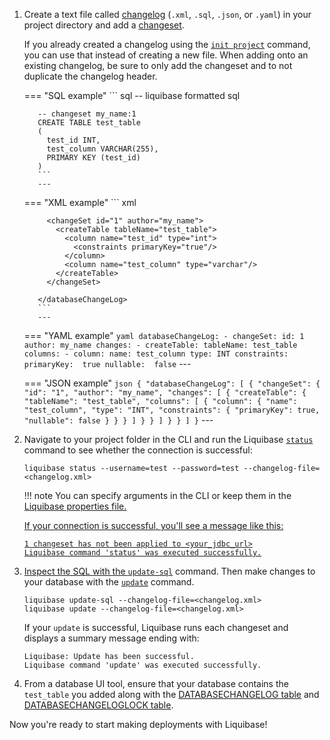 
1. Create a text file called [changelog](https://docs.liquibase.com/concepts/changelogs/home.html) (`.xml`, `.sql`, `.json`, or `.yaml`) in your project directory and add a [changeset](https://docs.liquibase.com/concepts/changelogs/changeset.htmlhttps://docs.liquibase.com/concepts/changelogs/changeset.html).

    If you already created a changelog using the [`init project`](https://docs.liquibase.com/commands/init/project.html) command, you can use that instead of creating a new file. When adding onto an existing changelog, be sure to only add the changeset and to not duplicate the changelog header.

    === "SQL example"
          ``` sql
          -- liquibase formatted sql

          -- changeset my_name:1
          CREATE TABLE test_table 
          (
            test_id INT, 
            test_column VARCHAR(255), 
            PRIMARY KEY (test_id)
          )
          ```
          ---

    === "XML example"
          ``` xml
          <?xml version="1.0" encoding="UTF-8"?>
          <databaseChangeLog
            xmlns="http://www.liquibase.org/xml/ns/dbchangelog"
            xmlns:xsi="http://www.w3.org/2001/XMLSchema-instance"
            xmlns:ext="http://www.liquibase.org/xml/ns/dbchangelog-ext"
            xmlns:pro="http://www.liquibase.org/xml/ns/pro"
            xsi:schemaLocation="http://www.liquibase.org/xml/ns/dbchangelog
              http://www.liquibase.org/xml/ns/dbchangelog/dbchangelog-latest.xsd
              http://www.liquibase.org/xml/ns/dbchangelog-ext http://www.liquibase.org/xml/ns/dbchangelog/dbchangelog-ext.xsd
              http://www.liquibase.org/xml/ns/pro http://www.liquibase.org/xml/ns/pro/liquibase-pro-latest.xsd">

            <changeSet id="1" author="my_name">
              <createTable tableName="test_table">
                <column name="test_id" type="int">
                  <constraints primaryKey="true"/>
                </column>
                <column name="test_column" type="varchar"/>
              </createTable>
            </changeSet>

          </databaseChangeLog>
          ```
          ---

    === "YAML example"
          ``` yaml
          databaseChangeLog:
            - changeSet:
              id: 1
              author: my_name
              changes:
              - createTable:
                tableName: test_table
                columns:
                - column:
                  name: test_column
                    type: INT
                    constraints:
                      primaryKey:  true
                      nullable:  false
          ```
          ---

    === "JSON example"
          ``` json
          {
            "databaseChangeLog": [
              {
                "changeSet": {
                  "id": "1",
                  "author": "my_name",
                  "changes": [
                    {
                      "createTable": {
                        "tableName": "test_table",
                        "columns": [
                          {
                            "column": {
                              "name": "test_column",
                              "type": "INT",
                              "constraints": {
                                "primaryKey": true,
                                "nullable": false
                              }
                            }
                          }
                        ]
                      }
                    }
                  ]
                }
              }
            ]
          }
          ```
          ---

1. Navigate to your project folder in the CLI and run the Liquibase [`status`](https://docs.liquibase.com/commands/change-tracking/status.html) command to see whether the connection is successful:

    ```
    liquibase status --username=test --password=test --changelog-file=<changelog.xml>
    ```

    !!! note
        You can specify arguments in the CLI or keep them in the <a href="https://docs.liquibase.com/concepts/connections/creating-config-properties.html">Liquibase properties file.
  
    If your connection is successful, you'll see a message like this:

    ```
    1 changeset has not been applied to <your_jdbc_url>
    Liquibase command 'status' was executed successfully.
    ```

1. Inspect the SQL with the [`update-sql`](https://docs.liquibase.com/commands/update/update-sql.html) command. Then make changes to your database with the [`update`](https://docs.liquibase.com/commands/update/update.html) command.

    ```
    liquibase update-sql --changelog-file=<changelog.xml>
    liquibase update --changelog-file=<changelog.xml>
    ```

    If your `update` is successful, Liquibase runs each changeset and displays a summary message ending with:

    ```
    Liquibase: Update has been successful.
    Liquibase command 'update' was executed successfully.
    ```

1. From a database UI tool, ensure that your database contains the `test_table` you added along with the [DATABASECHANGELOG table](https://docs.liquibase.com/concepts/tracking-tables/databasechangelog-table.html) and [DATABASECHANGELOGLOCK table](https://docs.liquibase.com/concepts/tracking-tables/databasechangeloglock-table.html).

Now you're ready to start making deployments with Liquibase!
